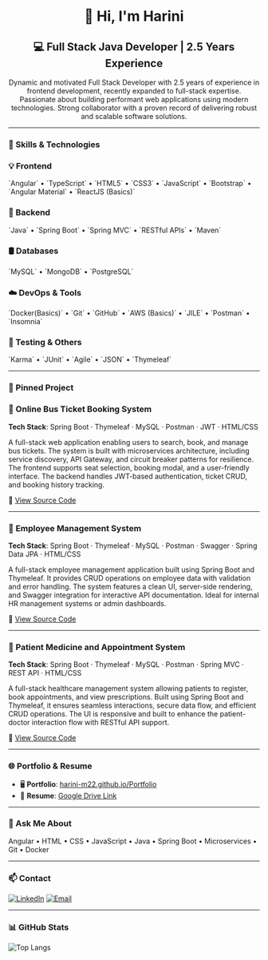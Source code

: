 <h1 align="center">👋 Hi, I'm Harini</h1>
<h2 align="center">💻 Full Stack Java Developer | 2.5 Years Experience </h2>

<p align="center">
Dynamic and motivated Full Stack Developer with 2.5 years of experience in frontend development, recently expanded to full-stack expertise. Passionate about building performant web applications using modern technologies. Strong collaborator with a proven record of delivering robust and scalable software solutions.
</p>

---

### 🔧 Skills & Technologies

<h3>💡 Frontend</h3>
`Angular` • `TypeScript` • `HTML5` • `CSS3` • `JavaScript` • `Bootstrap` • `Angular Material` • `ReactJS (Basics)`


<h3>🧩 Backend</h3>
`Java` • `Spring Boot` • `Spring MVC` • `RESTful APIs`  • `Maven`   

<h3>🛢️ Databases</h3>
`MySQL` • `MongoDB` • `PostgreSQL`

<h3>☁️ DevOps & Tools</h3>
`Docker(Basics)` • `Git` • `GitHub` • `AWS (Basics)` • `JILE` • `Postman` • `Insomnia`

<h3>🧪 Testing & Others</h3>
`Karma` • `JUnit` • `Agile` • `JSON` • `Thymeleaf`

---

### 📌 Pinned Project
### 📌 Online Bus Ticket Booking System

**Tech Stack**: Spring Boot · Thymeleaf · MySQL · Postman  · JWT · HTML/CSS

A full-stack web application enabling users to search, book, and manage bus tickets. The system is built with microservices architecture, including service discovery, API Gateway, and circuit breaker patterns for resilience. The frontend supports seat selection, booking modal, and a user-friendly interface. The backend handles JWT-based authentication, ticket CRUD, and booking history tracking.

🔗 [View Source Code](https://github.com/Harini-m22/Capstone)

---

### 📌 Employee Management System

**Tech Stack**: Spring Boot · Thymeleaf · MySQL · Postman · Swagger · Spring Data JPA · HTML/CSS

A full-stack employee management application built using Spring Boot and Thymeleaf. It provides CRUD operations on employee data with validation and error handling. The system features a clean UI, server-side rendering, and Swagger integration for interactive API documentation. Ideal for internal HR management systems or admin dashboards.

🔗 [View Source Code](https://github.com/Harini-m22/MiniProject-1)

---

### 📌 Patient Medicine and Appointment System

**Tech Stack**: Spring Boot · Thymeleaf · MySQL · Postman · Spring MVC · REST API · HTML/CSS

A full-stack healthcare management system allowing patients to register, book appointments, and view prescriptions. Built using Spring Boot and Thymeleaf, it ensures seamless interactions, secure data flow, and efficient CRUD operations. The UI is responsive and built to enhance the patient-doctor interaction flow with RESTful API support.

🔗 [View Source Code](https://github.com/Harini-m22/Miniproject-2)


---

### 🌐 Portfolio & Resume

- 🖥️ **Portfolio**: [harini-m22.github.io/Portfolio](https://harini-m22.github.io/Portfolio/)
- 📄 **Resume**: [Google Drive Link](https://drive.google.com/file/d/13MDD9Fx3DKj6N_rrsuznKUU4eHo1-4Na/view?usp=sharing)

---

### 💬 Ask Me About
Angular • HTML • CSS • JavaScript • Java • Spring Boot • Microservices • Git • Docker

---

### 📫 Contact

[![LinkedIn](https://img.shields.io/badge/LinkedIn-blue?style=for-the-badge&logo=linkedin)](https://www.linkedin.com/in/harini-m-8b9261199/)
[![Email](https://img.shields.io/badge/Gmail-red?style=for-the-badge&logo=gmail)](mailto:harinimohan.2456@gmail.com)

---

### 📊 GitHub Stats

![Top Langs](https://github-readme-stats.vercel.app/api/top-langs/?username=harini-m22&layout=compact&theme=dracula)
